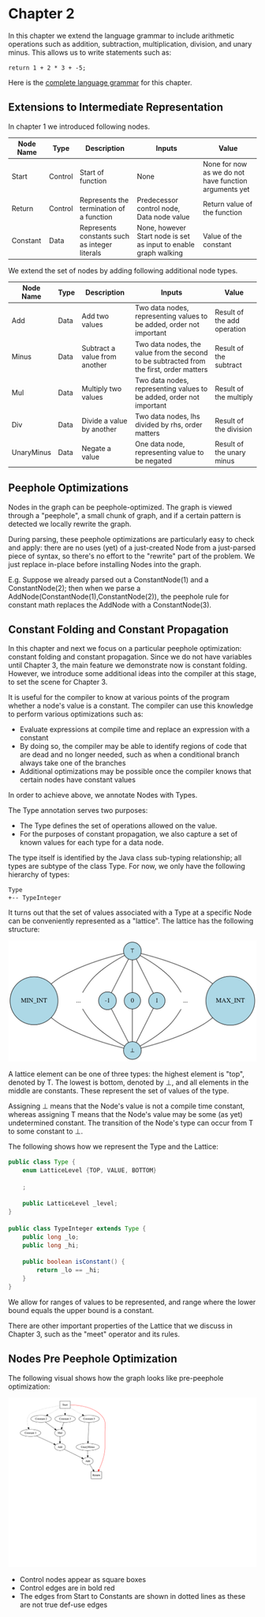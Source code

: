 # Chapter 2

In this chapter we extend the language grammar to include arithmetic operations such as addition, subtraction,
multiplication, division, and unary minus. This allows us to write statements such as:

```
return 1 + 2 * 3 + -5;
```

Here is the [complete language grammar](docs/02-grammar.md) for this chapter. 

## Extensions to Intermediate Representation

In chapter 1 we introduced following nodes.

| Node Name | Type    | Description                                   | Inputs                                                           | Value                                                 |
|-----------|---------|-----------------------------------------------|------------------------------------------------------------------|-------------------------------------------------------|
| Start     | Control | Start of function                             | None                                                             | None for now as we do not have function arguments yet |
| Return    | Control | Represents the termination of a function      | Predecessor control node, Data node value                        | Return value of the function                          |
| Constant  | Data    | Represents constants such as integer literals | None, however Start node is set as input to enable graph walking | Value of the constant                                 |

We extend the set of nodes by adding following additional node types.

| Node Name  | Type | Description                   | Inputs                                                                                   | Value                       |
|------------|------|-------------------------------|------------------------------------------------------------------------------------------|-----------------------------|
| Add        | Data | Add two values                | Two data nodes, representing values to be added, order not important                     | Result of the add operation |
| Minus      | Data | Subtract a value from another | Two data nodes, the value from the second to be subtracted from the first, order matters | Result of the subtract      |
| Mul        | Data | Multiply two values           | Two data nodes, representing values to be added, order not important                     | Result of the multiply      |
| Div        | Data | Divide a value by another     | Two data nodes, lhs divided by rhs, order matters                                        | Result of the division      |
| UnaryMinus | Data | Negate a value                | One data node, representing value to be negated                                          | Result of the unary minus   |

## Peephole Optimizations

Nodes in the graph can be peephole-optimized.  The graph is viewed through a
"peephole", a small chunk of graph, and if a certain pattern is detected we
locally rewrite the graph.

During parsing, these peephole optimizations are particularly easy to check and
apply: there are no uses (yet) of a just-created Node from a just-parsed piece
of syntax, so there's no effort to the "rewrite" part of the problem. We just
replace in-place before installing Nodes into the graph.

E.g. Suppose we already parsed out a ConstantNode(1) and a ConstantNode(2); then when we
parse a AddNode(ConstantNode(1),ConstantNode(2)), the peephole rule for constant math
replaces the AddNode with a ConstantNode(3).

## Constant Folding and Constant Propagation

In this chapter and next we focus on a particular peephole optimization:
constant folding and constant propagation. Since we do not have variables until Chapter 3, the
main feature we demonstrate now is constant folding. However, we introduce some additional
ideas into the compiler at this stage, to set the scene for Chapter 3.

It is useful for the compiler to know at various points of the program whether
a node's value is a constant. The compiler can use this knowledge to perform various
optimizations such as:

* Evaluate expressions at compile time and replace an expression with a constant
* By doing so, the compiler may be able to identify regions of code that are dead and no longer needed, such as when
  a conditional branch always take one of the branches
* Additional optimizations may be possible once the compiler knows that certain nodes have constant values

In order to achieve above, we annotate Nodes with Types.

The Type annotation serves two purposes:

* The Type defines the set of operations allowed on the value.
* For the purposes of constant propagation, we also capture a set of known values for each type for a data node.

The type itself is identified by the Java class sub-typing relationship; all types are subtype of
the class Type. For now, we only have the following hierarchy of types:

```
Type
+-- TypeInteger
```

It turns out that the set of values associated with a Type at a specific Node can be conveniently
represented as a "lattice". The lattice has the following structure:

![Lattice](./docs/02-lattice.svg)

A lattice element can be one of three types: the highest element is "top", denoted by T.
The lowest is bottom, denoted by ⊥, and all elements in the middle are constants. These represent the set
of values of the type.

Assigning ⊥ means that the Node's value is not a compile time constant, whereas
assigning T means that the Node's value may be some (as yet) undetermined constant. The transition of the
Node's type can occur from T to some constant to ⊥.

The following shows how we represent the Type and the Lattice:

```java
public class Type {
    enum LatticeLevel {TOP, VALUE, BOTTOM}

    ;

    public LatticeLevel _level;
}

public class TypeInteger extends Type {
    public long _lo;
    public long _hi;

    public boolean isConstant() {
        return _lo == _hi;
    }
}
```

We allow for ranges of values to be represented, and range where the lower bound equals the upper bound
is a constant.

There are other important properties of the Lattice that we discuss in Chapter 3, such as the "meet" operator
and its rules.

## Nodes Pre Peephole Optimization

The following visual shows how the graph looks like pre-peephole optimization:

![Example Visual](./docs/02-pre-peephole-ex1.svg)

* Control nodes appear as square boxes
* Control edges are in bold red
* The edges from Start to Constants are shown in dotted lines as these are not true def-use edges